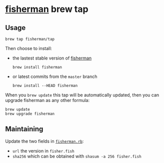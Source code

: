 [fisherman]: https://github.com/fisherman/fisherman

# [fisherman] brew tap

## Usage

```shell
brew tap fisherman/tap
```

Then choose to install:

* the lastest stable version of [fisherman]

  ```
  brew install fisherman
  ```

* or latest commits from the `master` branch

  ```
  brew install --HEAD fisherman
  ```

When you `brew update` this tap will be automatically updated, then you can upgrade fisherman as any other formula:

```shell
brew update
brew upgrade fisherman
```

## Maintaining

Update the two fields in [`fisherman.rb`](./fisherman.rb#L5-L6):

- `url` the version in `fisher.fish`
- `sha256` which can be obtained with `shasum -a 256 fisher.fish`
